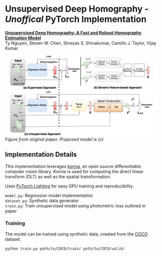 # Unsupervised Deep Homography - *Unoffical* PyTorch Implementation

[**Unsupervised Deep Homography: A Fast and Robust Homography Estimation
Model**](https://arxiv.org/abs/1709.03966)<br>
Ty Nguyen, Steven W. Chen, Shreyas S. Shivakumar, Camillo J. Taylor, Vijay
Kumar<br>


![models](figures/models.jpg)
*Figure from original paper. Proposed model is \(c\)*

## Implementation Details

This implementation leverages [kornia](https://github.com/kornia/kornia), an
open source differentiable computer vision library. Kornia is used for computing
the direct linear transform (DLT) as well as the spatial transformation.

Uses [PyTorch Lighting](https://pytorch-lightning.readthedocs.io/en/latest/) for
easy GPU training and reproducibility.

`model.py`: Regression model implementation <br>
`dataset.py`: Synthetic data generator <br>
`train.py`: Train unsupervised model using photometric loss outlined in paper


### Training

The model can be trained using synthetic data, created from the
[COCO](http://cocodataset.org/) dataset. 

```bash
python train.py path/to/COCO/train/ path/to/COCO/valid/
```
